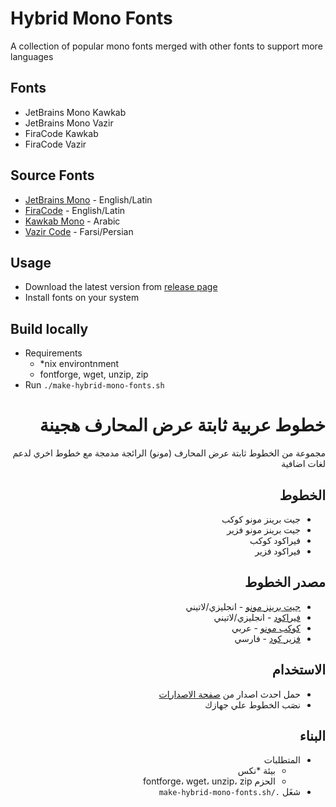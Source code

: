 
# Hybrid Mono Fonts

A collection of popular mono fonts merged with other fonts to support more languages

## Fonts
- JetBrains Mono Kawkab
- JetBrains Mono Vazir
- FiraCode Kawkab
- FiraCode Vazir

## Source Fonts
- [JetBrains Mono](https://github.com/JetBrains/JetBrainsMono) - English/Latin
- [FiraCode](https://github.com/tonsky/FiraCode) - English/Latin
- [Kawkab Mono](https://github.com/aiaf/kawkab-mono) - Arabic
- [Vazir Code](https://github.com/rastikerdar/vazir-code-font) - Farsi/Persian


## Usage
- Download the latest version from [release page](https://github.com/aster-phoenix/hybrid-mono-fonts/releases)
- Install fonts on your system

## Build locally
- Requirements
    - *nix environtnment
	- fontforge, wget, unzip, zip
- Run `./make-hybrid-mono-fonts.sh`



<div dir="rtl">

# خطوط عربية ثابتة عرض المحارف هجينة
مجموعة من الخطوط ثابتة عرض المحارف (مونو) الرائجة مدمجة مع خطوط اخري لدعم لغات اضافية 


## الخطوط
- جيت برينز مونو كوكب
- جيت برينز مونو فزير
- فيراكود كوكب
- فيراكود فزير

## مصدر الخطوط
- [جيت برينز مونو](https://github.com/JetBrains/JetBrainsMono) - انجليزي/لاتيني
- [فيراكود](https://github.com/tonsky/FiraCode) - انجليزي/لاتيني
- [كوكب مونو](https://github.com/aiaf/kawkab-mono) - عربي
- [فزير كود](https://github.com/rastikerdar/vazir-code-font) - فارسي


## الاستخدام
- حمل احدث اصدار من [صفحة الاصدارات](https://github.com/aster-phoenix/hybrid-mono-fonts/releases)
- نصَب الخطوط علي جهازك

## البناء
- المتطلبات
    - بيئة *نكس
	- الحزم fontforge، wget، unzip، zip
- شغَل `./make-hybrid-mono-fonts.sh`
</div>
